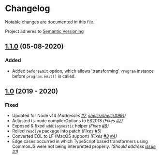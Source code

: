 # Changelog

Notable changes are documented in this file.

Project adheres to [Semantic Versioning](https://semver.org/spec/v2.0.0.html)

## [1.1.0] (05-08-2020)

### Added
- Added `beforeEmit` option, which allows 'transforming' `Program` instance before `program.emit()` is called.

## [1.0] (2019 - 2020)

### Fixed
- Updated for Node v14
  _(Addresses [#7](https://github.com/nonara/ts-patch/issues/8), [shelljs/shelljs#991](https://github.com/shelljs/shelljs/issues/991))_  
- Adjusted ts-node compilerOptions to ES2018
  _(Fixes [#7](https://github.com/nonara/ts-patch/issues/7))_  
- Exposed & fixed `addDiagnostic` helper
  _(Fixes [#6](https://github.com/nonara/ts-patch/issues/6))_
- Rolled `resolve` package into patch
  _(Fixes [#5](https://github.com/nonara/ts-patch/issues/5))_
- Converted EOL to LF (MacOS support)
  _(Fixes [#3](https://github.com/nonara/ts-patch/issues/3) [#4](https://github.com/nonara/ts-patch/issues/4))_
- Edge cases occurred in which TypeScript based transformers using CommonJS were not being interpretted properly. 
  _(Should address [issue #1](https://github.com/nonara/ts-patch/issues/1))_

[1.1.0]: https://github.com/nonara/ts-patch/compare/v1.0.10...v1.1.0
[1.0]: https://github.com/nonara/ts-patch/releases/tag/v1.0.0...v1.0.10
